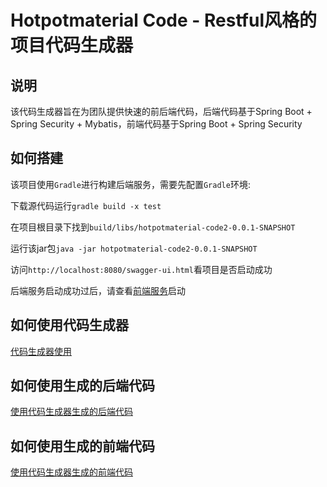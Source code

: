 ﻿# Hotpotmaterial Code - Restful风格的项目代码生成器

## 说明

该代码生成器旨在为团队提供快速的前后端代码，后端代码基于Spring Boot + Spring Security + Mybatis，前端代码基于Spring Boot + Spring Security

## 如何搭建

该项目使用`Gradle`进行构建后端服务，需要先配置`Gradle`环境:

下载源代码运行`gradle build -x test`

在项目根目录下找到`build/libs/hotpotmaterial-code2-0.0.1-SNAPSHOT`

运行该jar包`java -jar hotpotmaterial-code2-0.0.1-SNAPSHOT`

访问`http://localhost:8080/swagger-ui.html`看项目是否启动成功

后端服务启动成功过后，请查看[前端服务](https://github.com/hotpotmaterial/code-frontend)启动

## 如何使用代码生成器

[代码生成器使用](./doc/how_to_use.md)

## 如何使用生成的后端代码

[使用代码生成器生成的后端代码](./doc/how_to_use_backend_code.md)

## 如何使用生成的前端代码

[使用代码生成器生成的前端代码](./doc/how_to_use_frontend_code.md)

